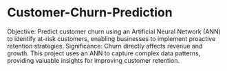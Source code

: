 # Customer-Churn-Prediction
 Objective: Predict customer churn using an Artificial Neural Network (ANN) to identify at-risk customers, enabling businesses to implement proactive retention strategies.  Significance: Churn directly affects revenue and growth. This project uses an ANN to capture complex data patterns, providing valuable insights for improving customer retention.
